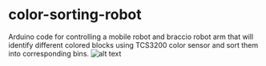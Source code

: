 # color-sorting-robot
Arduino code for controlling a mobile robot and braccio robot arm that will identify different colored blocks using TCS3200 color sensor and sort them into corresponding bins.
![alt text](https://github.com/ryanhursst/color-sorting-robot/photos/Robot-Front.jpg?raw=true)
